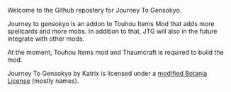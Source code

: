 Welcome to the Github repostery for Journey To Gensokyo.

Journey to gensokyo is an addon to Touhou Items Mod that adds more spellcards and more mobs. In addition to that, JTG will also in the future integrate with other mods.

At the moment, Touhou Items mod and Thaumcraft is required to build the mod.

Journey To Gensokyo by Katrix is licensed under a [modified Botania License](https://github.com/Katrix-/JTG/blob/master/LICENSE.md) (mostly names).
